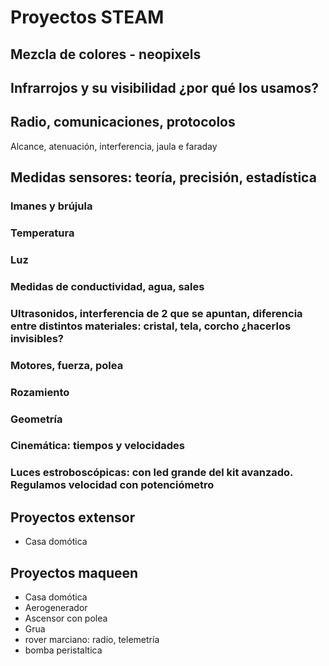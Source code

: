 # Proyectos STEAM

## Mezcla de colores - neopixels

## Infrarrojos y su visibilidad ¿por qué los usamos?

## Radio, comunicaciones, protocolos
Alcance, atenuación, interferencia, jaula e faraday

## Medidas sensores: teoría, precisión, estadística

### Imanes y brújula

### Temperatura

### Luz

### Medidas de conductividad, agua, sales

### Ultrasonidos, interferencia de 2 que se apuntan, diferencia entre distintos materiales: cristal, tela, corcho ¿hacerlos invisibles?

### Motores, fuerza, polea

### Rozamiento

### Geometría

### Cinemática: tiempos y velocidades


### Luces estroboscópicas: con led grande del kit avanzado. Regulamos velocidad con potenciómetro

## Proyectos extensor

* Casa domótica

## Proyectos maqueen

* Casa domótica
* Aerogenerador
* Ascensor con polea
* Grua
* rover marciano: radio, telemetría
* bomba peristaltica

